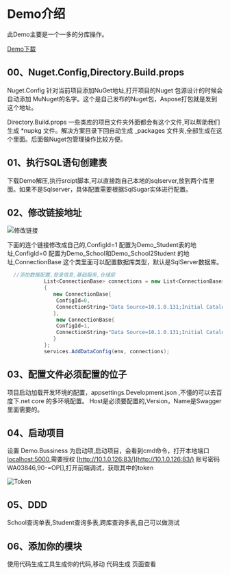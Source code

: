 # Demo介绍
此Demo主要是一个一多的分库操作。

[Demo下载](/images/Demo.zip)


## 00、Nuget.Config,Directory.Build.props
Nuget.Config 针对当前项目添加NuGet地址,打开项目的Nuget 包源设计的时候会自动添加 MuNuget的名字。这个是自己发布的Nuget包，Aspose打包就是发到这个地址。

Directory.Build.props 一些类库的项目文件夹外面都会有这个文件,可以帮助我们生成 *nupkg 文件。解决方案目录下回自动生成 _packages 文件夹,全部生成在这个里面。后面做Nuget包管理操作比较方便。

## 01、执行SQL语句创建表
下载Demo解压,执行srcipt脚本,可以直接跑自己本地的sqlserver,放到两个库里面。如果不是Sqlserver，具体配置需要根据SqlSugar实体进行配置。

## 02、修改链接地址
![修改链接](/images/修改链接.png)

下面的连个链接修改成自己的,ConfigId=1 配置为Demo_Student表的地址,ConfigId=0 配置为Demo_School和Demo_School2Student 的地址,ConnectionBase 这个类里面可以配置数据库类型，默认是SqlServer数据库。
```csharp
  //添加数据配置,登录信息,基础服务,仓储层
            List<ConnectionBase> connections = new List<ConnectionBase>
            {
               new ConnectionBase{
                ConfigId=0,
                ConnectionString="Data Source=10.1.0.131;Initial Catalog=SAAS_HR2;Persist Security Info=True;User ID=sa;password=90-=op[]"
               },
                new ConnectionBase{
                ConfigId=1,
                ConnectionString="Data Source=10.1.0.131;Initial Catalog=SAAS;Persist Security Info=True;User ID=sa;password=90-=op[]"
               }
            };
            services.AddDataConfig(env, connections);
```

## 03、配置文件必须配置的位子
项目启动加载开发环境的配置，appsettings.Development.json ,不懂的可以去百度下.net core 的多环境配置。 Host是必须要配置的,Version，Name是Swagger里面需要的。

## 04、启动项目
设置 Demo.Bussiness 为启动项,启动项目，会看到cmd命令，打开本地端口 [localhost:5000](http://localhost:5000/swagger/index.html),需要授权 [http://10.1.0.126:83/](http://10.1.0.126:83/) 账号密码 WA03846,90-=OP[],打开前端调试，获取其中的token

![Token](/images/token.png)

## 05、DDD
School查询单表,Student查询多表,跨库查询多表,自己可以做测试

## 06、添加你的模块
使用代码生成工具生成你的代码,移动 代码生成 页面查看
